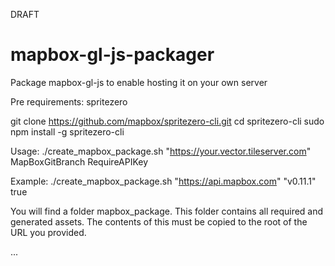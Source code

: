 DRAFT

# mapbox-gl-js-packager
Package mapbox-gl-js to enable hosting it on your own server

Pre requirements:
spritezero

git clone https://github.com/mapbox/spritezero-cli.git
cd spritezero-cli
sudo npm install -g spritezero-cli

Usage:
./create_mapbox_package.sh "https://your.vector.tileserver.com" MapBoxGitBranch RequireAPIKey

Example:
./create_mapbox_package.sh "https://api.mapbox.com" "v0.11.1" true

You will find a folder mapbox_package. This folder contains all required and generated assets.
The contents of this must be copied to the root of the URL you provided. 

...